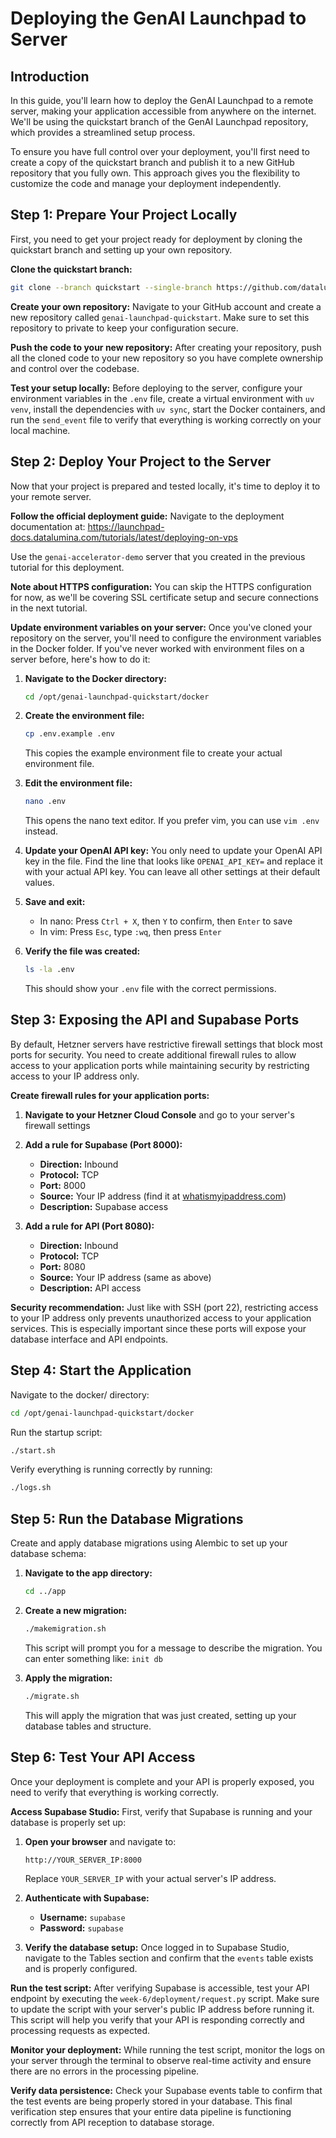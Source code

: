 # Deploying the GenAI Launchpad to Server

## Introduction

In this guide, you'll learn how to deploy the GenAI Launchpad to a remote server, making your application accessible from anywhere on the internet. We'll be using the quickstart branch of the GenAI Launchpad repository, which provides a streamlined setup process. 

To ensure you have full control over your deployment, you'll first need to create a copy of the quickstart branch and publish it to a new GitHub repository that you fully own. This approach gives you the flexibility to customize the code and manage your deployment independently.

## Step 1: Prepare Your Project Locally

First, you need to get your project ready for deployment by cloning the quickstart branch and setting up your own repository.

**Clone the quickstart branch:**
```bash
git clone --branch quickstart --single-branch https://github.com/datalumina/genai-launchpad.git
```

**Create your own repository:**
Navigate to your GitHub account and create a new repository called `genai-launchpad-quickstart`. Make sure to set this repository to private to keep your configuration secure.

**Push the code to your new repository:**
After creating your repository, push all the cloned code to your new repository so you have complete ownership and control over the codebase.

**Test your setup locally:**
Before deploying to the server, configure your environment variables in the `.env` file, create a virtual environment with `uv venv`, install the dependencies with `uv sync`, start the Docker containers, and run the `send_event` file to verify that everything is working correctly on your local machine.

## Step 2: Deploy Your Project to the Server

Now that your project is prepared and tested locally, it's time to deploy it to your remote server.

**Follow the official deployment guide:**
Navigate to the deployment documentation at: https://launchpad-docs.datalumina.com/tutorials/latest/deploying-on-vps

Use the `genai-accelerator-demo` server that you created in the previous tutorial for this deployment.

**Note about HTTPS configuration:**
You can skip the HTTPS configuration for now, as we'll be covering SSL certificate setup and secure connections in the next tutorial.

**Update environment variables on your server:**
Once you've cloned your repository on the server, you'll need to configure the environment variables in the Docker folder. If you've never worked with environment files on a server before, here's how to do it:

1. **Navigate to the Docker directory:**
   ```bash
   cd /opt/genai-launchpad-quickstart/docker
   ```

2. **Create the environment file:**
   ```bash
   cp .env.example .env
   ```
   This copies the example environment file to create your actual environment file.

3. **Edit the environment file:**
   ```bash
   nano .env
   ```
   This opens the nano text editor. If you prefer vim, you can use `vim .env` instead.

4. **Update your OpenAI API key:**
   You only need to update your OpenAI API key in the file. Find the line that looks like `OPENAI_API_KEY=` and replace it with your actual API key. You can leave all other settings at their default values.

5. **Save and exit:**
   - In nano: Press `Ctrl + X`, then `Y` to confirm, then `Enter` to save
   - In vim: Press `Esc`, type `:wq`, then press `Enter`

6. **Verify the file was created:**
   ```bash
   ls -la .env
   ```
   This should show your `.env` file with the correct permissions.

## Step 3: Exposing the API and Supabase Ports

By default, Hetzner servers have restrictive firewall settings that block most ports for security. You need to create additional firewall rules to allow access to your application ports while maintaining security by restricting access to your IP address only.

**Create firewall rules for your application ports:**

1. **Navigate to your Hetzner Cloud Console** and go to your server's firewall settings

2. **Add a rule for Supabase (Port 8000):**
   - **Direction:** Inbound
   - **Protocol:** TCP
   - **Port:** 8000
   - **Source:** Your IP address (find it at [whatismyipaddress.com](https://whatismyipaddress.com))
   - **Description:** Supabase access

3. **Add a rule for API (Port 8080):**
   - **Direction:** Inbound  
   - **Protocol:** TCP
   - **Port:** 8080
   - **Source:** Your IP address (same as above)
   - **Description:** API access

**Security recommendation:**
Just like with SSH (port 22), restricting access to your IP address only prevents unauthorized access to your application services. This is especially important since these ports will expose your database interface and API endpoints.


## Step 4: Start the Application

Navigate to the docker/ directory:

```bash
cd /opt/genai-launchpad-quickstart/docker
```

Run the startup script:

```bash
./start.sh
```

Verify everything is running correctly by running:

```bash
./logs.sh
```

## Step 5: Run the Database Migrations

Create and apply database migrations using Alembic to set up your database schema:

1. **Navigate to the app directory:**
   ```bash
   cd ../app
   ```

2. **Create a new migration:**
   ```bash
   ./makemigration.sh
   ```
   This script will prompt you for a message to describe the migration. You can enter something like: `init db`

3. **Apply the migration:**
   ```bash
   ./migrate.sh
   ```
   This will apply the migration that was just created, setting up your database tables and structure.

## Step 6: Test Your API Access

Once your deployment is complete and your API is properly exposed, you need to verify that everything is working correctly.

**Access Supabase Studio:**
First, verify that Supabase is running and your database is properly set up:

1. **Open your browser** and navigate to:
   ```
   http://YOUR_SERVER_IP:8000
   ```
   Replace `YOUR_SERVER_IP` with your actual server's IP address.

2. **Authenticate with Supabase:**
   - **Username:** `supabase`
   - **Password:** `supabase`

3. **Verify the database setup:**
   Once logged in to Supabase Studio, navigate to the Tables section and confirm that the `events` table exists and is properly configured.

**Run the test script:**
After verifying Supabase is accessible, test your API endpoint by executing the `week-6/deployment/request.py` script. Make sure to update the script with your server's public IP address before running it. This script will help you verify that your API is responding correctly and processing requests as expected.

**Monitor your deployment:**
While running the test script, monitor the logs on your server through the terminal to observe real-time activity and ensure there are no errors in the processing pipeline.

**Verify data persistence:**
Check your Supabase events table to confirm that the test events are being properly stored in your database. This final verification step ensures that your entire data pipeline is functioning correctly from API reception to database storage.